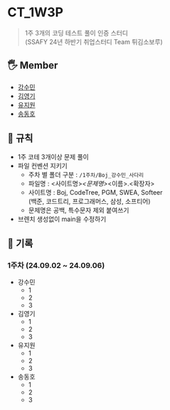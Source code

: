 # CT_1W3P
> 1주 3개의 코딩 테스트 풀이 인증 스터디  
> (SSAFY 24년 하반기 취업스터디 Team 튀김소보루)

## 🖐 Member  
- [강수민](https://github.com/Jade-Good)
- [김영기](https://github.com/park-yeong-ki)
- [유지원](https://github.com/jiwoni1)
- [송동호](https://github.com/songdongho123)

## 👀 규칙
- 1주 코테 3개이상 문제 풀이
- 파일 컨벤션 지키기
    - 주차 별 폴더 구분 : `/1주차/Boj_강수민_사다리`
    - 파일명 : <사이트명>_<문제명>_<이름>.<확장자>
    - 사이트명 : Boj, CodeTree, PGM, SWEA, Softeer  
      (백준, 코드트리, 프로그래머스, 삼성, 소프티어)
    - 문제명은 공백, 특수문자 제외 붙여쓰기
- 브렌치 생성없이 main을 수정하기

## 🌱 기록
### 1주차 (24.09.02 ~ 24.09.06)
- 강수민
    - 1
    - 2
    - 3
- 김영기
    - 1
    - 2
    - 3
- 유지원
    - 1
    - 2
    - 3
- 송동호
    - 1
    - 2
    - 3